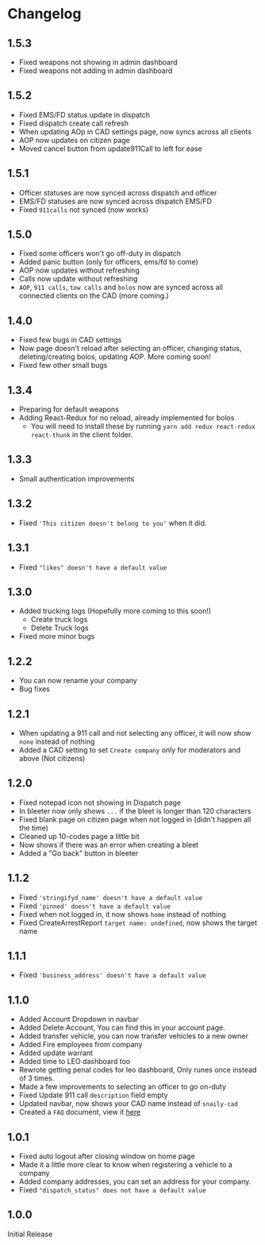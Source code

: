 # Changelog

## 1.5.3

- Fixed weapons not showing in admin dashboard
- Fixed weapons not adding in admin dashboard

## 1.5.2

- Fixed EMS/FD status update in dispatch
- Fixed dispatch create call refresh
- When updating AOp in CAD settings page, now syncs across all clients
- AOP now updates on citizen page
- Moved cancel button from update911Call to left for ease

## 1.5.1

- Officer statuses are now synced across dispatch and officer
- EMS/FD statuses are now synced across dispatch EMS/FD
- Fixed `911calls` not synced (now works)

## 1.5.0

- Fixed some officers won't go off-duty in dispatch
- Added panic button (only for officers, ems/fd to come)
- AOP now updates without refreshing
- Calls now update without refreshing
- `AOP`, `911 calls`, `tow calls` and `bolos` now are synced across all connected clients on the CAD (more coming.)

## 1.4.0

- Fixed few bugs in CAD settings
- Now page doesn't reload after selecting an officer, changing status, deleting/creating bolos, updating AOP. More coming soon!
- Fixed few other small bugs

## 1.3.4

- Preparing for default weapons
- Adding React-Redux for no reload, already implemented for bolos
  - You will need to install these by running `yarn add redux react-redux react-thunk` in the client folder.

## 1.3.3

- Small authentication improvements

## 1.3.2

- Fixed `'This citizen doesn't belong to you'` when it did.

## 1.3.1

- Fixed `"likes" doesn't have a default value`

## 1.3.0

- Added trucking logs (Hopefully more coming to this soon!)
  - Create truck logs
  - Delete Truck logs
- Fixed more minor bugs

## 1.2.2

- You can now rename your company
- Bug fixes

## 1.2.1

- When updating a 911 call and not selecting any officer, it will now show `none` instead of nothing
- Added a CAD setting to set `Create company` only for moderators and above (Not citizens)

## 1.2.0

- Fixed notepad icon not showing in Dispatch page
- In bleeter now only shows `...` if the bleet is longer than 120 characters
- Fixed blank page on citizen page when not logged in (didn't happen all the time)
- Cleaned up 10-codes page a little bit
- Now shows if there was an error when creating a bleet
- Added a "Go back" button in bleeter

## 1.1.2

- Fixed `'stringifyd_name' doesn't have a default value`
- Fixed `'pinned' doesn't have a default value`
- Fixed when not logged in, it now shows `home` instead of nothing
- Fixed CreateArrestReport `target name: undefined`, now shows the target name

## 1.1.1

- Fixed `'business_address' doesn't have a default value`

## 1.1.0

- Added Account Dropdown in navbar
- Added Delete Account, You can find this in your account page.
- Added transfer vehicle, you can now transfer vehicles to a new owner
- Added Fire employees from company
- Added update warrant
- Added time to LEO dashboard too
- Rewrote getting penal codes for leo dashboard, Only runes once instead of 3 times.
- Made a few improvements to selecting an officer to go on-duty
- Fixed Update 911 call `description` field empty
- Updated navbar, now shows your CAD name instead of `snaily-cad`
- Created a `FAQ` document, view it [here](./FAQ.md)

## 1.0.1

- Fixed auto logout after closing window on home page
- Made it a little more clear to know when registering a vehicle to a company
- Added company addresses, you can set an address for your company.
- Fixed `"dispatch_status" does not have a default value`

## 1.0.0

Initial Release
